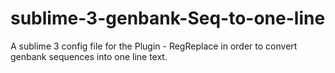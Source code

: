 # sublime-3-genbank-Seq-to-one-line
A sublime 3 config file for the Plugin - RegReplace in order to convert genbank sequences into one line text.
